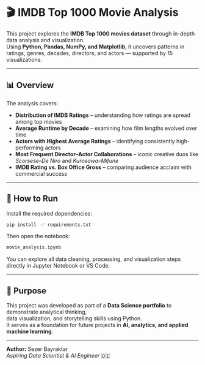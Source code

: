 # 🎬 IMDB Top 1000 Movie Analysis

This project explores the **IMDB Top 1000 movies dataset** through in-depth data analysis and visualization.  
Using **Python, Pandas, NumPy, and Matplotlib**, it uncovers patterns in ratings, genres, decades, directors, and actors — supported by 15 visualizations.

---

## 📊 Overview
The analysis covers:
- **Distribution of IMDB Ratings** – understanding how ratings are spread among top movies  
- **Average Runtime by Decade** – examining how film lengths evolved over time  
- **Actors with Highest Average Ratings** – identifying consistently high-performing actors  
- **Most Frequent Director–Actor Collaborations** – iconic creative duos like *Scorsese–De Niro* and *Kurosawa–Mifune*  
- **IMDB Rating vs. Box Office Gross** – comparing audience acclaim with commercial success  

---

## 🚀 How to Run

Install the required dependencies:
```bash
pip install -r requirements.txt
```

Then open the notebook:
```bash
movie_analysis.ipynb
```

You can explore all data cleaning, processing, and visualization steps directly in Jupyter Notebook or VS Code.

---

## 🧠 Purpose
This project was developed as part of a **Data Science portfolio** to demonstrate analytical thinking,  
data visualization, and storytelling skills using Python.  
It serves as a foundation for future projects in **AI, analytics, and applied machine learning**.

---

**Author:** Sezer Bayraktar  
*Aspiring Data Scientist & AI Engineer* 🇩🇪
